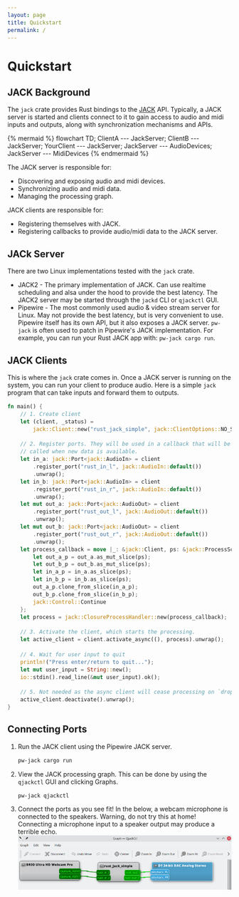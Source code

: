 ```yaml
---
layout: page
title: Quickstart
permalink: /
---
```


# Quickstart

## JACK Background

The `jack` crate provides Rust bindings to the [JACK](http://jackaudio.org)
API. Typically, a JACK server is started and clients connect to it to gain
access to audio and midi inputs and outputs, along with synchronization
mechanisms and APIs.

{% mermaid %}
flowchart TD;
    ClientA --- JackServer;
    ClientB --- JackServer;
    YourClient --- JackServer;
    JackServer --- AudioDevices;
    JackServer --- MidiDevices
{% endmermaid %}

The JACK server is responsible for:
- Discovering and exposing audio and midi devices.
- Synchronizing audio and midi data.
- Managing the processing graph.

JACK clients are responsible for:
- Registering themselves with JACK.
- Registering callbacks to provide audio/midi data to the JACK server.

## JACk Server

There are two Linux implementations tested with the `jack` crate.

- JACK2 - The primary implementation of JACK. Can use realtime scheduling and
  alsa under the hood to provide the best latency. The JACK2 server may be
  started through the `jackd` CLI or `qjackctl` GUI.
- Pipewire - The most commonly used audio & video stream server for Linux. May
  not provide the best latency, but is very convenient to use. Pipewire itself
  has its own API, but it also exposes a JACK server. `pw-jack` is often used to
  patch in Pipewire's JACK implementation. For example, you can run your Rust
  JACK app with: `pw-jack cargo run`.

## JACK Clients

This is where the `jack` crate comes in. Once a JACK server is running on the
system, you can run your client to produce audio. Here is a simple `jack`
program that can take inputs and forward them to outputs.

```rust
fn main() {
    // 1. Create client
    let (client, _status) =
        jack::Client::new("rust_jack_simple", jack::ClientOptions::NO_START_SERVER).unwrap();

    // 2. Register ports. They will be used in a callback that will be
    // called when new data is available.
    let in_a: jack::Port<jack::AudioIn> = client
        .register_port("rust_in_l", jack::AudioIn::default())
        .unwrap();
    let in_b: jack::Port<jack::AudioIn> = client
        .register_port("rust_in_r", jack::AudioIn::default())
        .unwrap();
    let mut out_a: jack::Port<jack::AudioOut> = client
        .register_port("rust_out_l", jack::AudioOut::default())
        .unwrap();
    let mut out_b: jack::Port<jack::AudioOut> = client
        .register_port("rust_out_r", jack::AudioOut::default())
        .unwrap();
    let process_callback = move |_: &jack::Client, ps: &jack::ProcessScope| -> jack::Control {
        let out_a_p = out_a.as_mut_slice(ps);
        let out_b_p = out_b.as_mut_slice(ps);
        let in_a_p = in_a.as_slice(ps);
        let in_b_p = in_b.as_slice(ps);
        out_a_p.clone_from_slice(in_a_p);
        out_b_p.clone_from_slice(in_b_p);
        jack::Control::Continue
    };
    let process = jack::ClosureProcessHandler::new(process_callback);

    // 3. Activate the client, which starts the processing.
    let active_client = client.activate_async((), process).unwrap();

    // 4. Wait for user input to quit
    println!("Press enter/return to quit...");
    let mut user_input = String::new();
    io::stdin().read_line(&mut user_input).ok();

    // 5. Not needed as the async client will cease processing on `drop`.
    active_client.deactivate().unwrap();
}
```

## Connecting Ports

1. Run the JACK client using the Pipewire JACK server.
   ```sh
   pw-jack cargo run
   ```
2. View the JACK processing graph. This can be done by using the `qjackctl` GUI
   and clicking Graphs.
   ```sh
   pw-jack qjackctl
   ```
3. Connect the ports as you see fit! In the below, a webcam microphone is
   connected to the speakers. Warning, do not try this at home! Connecting a
   microphone input to a speaker output may produce a terrible echo.
   ![Connecting ports in QJackCtl.](qjackctl.png)
